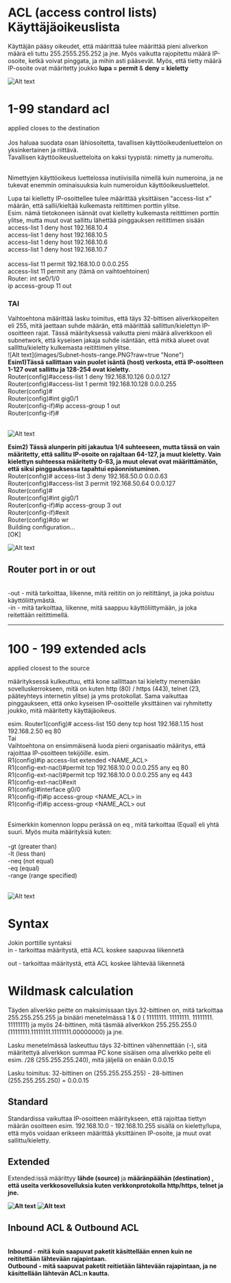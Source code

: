 <h1>ACL (access control lists) Käyttäjäoikeuslista </h1>

Käyttäjän pääsy oikeudet, että määrittää tulee määrittää pieni aliverkon määrä eli tuttu 255.2555.255.252 ja jne. Myös vaikutta rajopitettu määrä IP-osoite, ketkä voivat pinggata, ja mihin asti pääsevät.
Myös, että tietty määrä IP-osoite ovat määritetty joukko <b> lupa = permit </b> & <b>deny = kieletty </b>

![Alt text](images/ACL-Example.png?raw=true "None")

# 1-99 standard acl
applied closes to the destination <br>
<br>
Jos haluaa suodata osan lähiosoitetta, tavallisen käyttöoikeudenluettelon on yksinkertainen ja riittävä.  <br>
Tavallisen käyttöoikeusluetteloita on kaksi tyypistä: nimetty ja numeroitu. <br><br>

Nimettyjen käyttöoikeus luettelossa inutiivisilla nimellä kuin numeroina, ja ne tukevat enemmin ominaisuuksia kuin numeroidun käyttöoikeusluettelot.

Lupa tai kielletty IP-osoittellee tulee määrittää yksittäisen "access-list x" määrän, että sallii/kieltää kulkemasta reitittimen porttin ylitse. <br>
Esim. nämä tietokoneen isännät ovat kielletty kulkemasta reitittimen porttin ylitse, mutta muut ovat sallittu lähettää pinggauksen reitittimen sisään <br>
access-list 1 deny host 192.168.10.4 <br>
access-list 1 deny host 192.168.10.5 <br>
access-list 1 deny host 192.168.10.6 <br>
access-list 1 deny host 192.168.10.7 <br>
<br>
access-list 11 permit 192.168.10.0 0.0.0.255 <br>
access-list 11 permit any (tämä on vaihtoehtoinen) <br>
Router: int se0/1/0 <br>
ip access-group 11 out <br>

<h3>TAI</h3>
Vaihtoehtona määrittää lasku toimitus, että täys 32-bittisen aliverkkopeiten eli 255, mitä jaettaan suhde määrän, että määrittää sallittun/kielettyn IP-osoitteen rajat. Tässä määrityksessä vaikutta pieni määrä aliverkkoon eli subnetwork, että kyseisen jakaja suhde isäntään, että mitkä alueet ovat salllttu/kieletty kulkemasta reitittimen ylitse.
<br>
![Alt text](images/Subnet-hosts-range.PNG?raw=true "None")

<br>
<b>Esim1)Tässä sallittaan vain puolet isäntä (host) verkosta, että IP-osoitteen 1-127 ovat sallittu ja 128-254 ovat kieletty. </b><br>
Router(config)#access-list 1 deny 192.168.10.126 0.0.0.127 <br>
Router(config)#access-list 1 permit 192.168.10.128 0.0.0.255 <br>
Router(config)# <br>
Router(config)#int gig0/1 <br>
Router(config-if)#ip access-group 1 out <br>
Router(config-if)# <br><br>

![Alt text](images/Sieppaa1-ACL-1.PNG?raw=true "None")

<b>Esim2) Tässä alunperin piti jakautua 1/4 suhteeseen, mutta tässä on vain määritetty, että sallitu IP-osoite on rajaltaan 64-127, ja muut kieletty. Vain kielettyn suhteessa määritetty 0-63, ja muut olevat ovat määrittämätön, että siksi pinggauksessa tapahtui epäonnistuminen.</b><br>
Router(config)# access-list 3 deny 192.168.50.0 0.0.0.63 <br>
Router(config)#access-list 3 permit 192.168.50.64 0.0.0.127 <br>
Router(config)# <br>
Router(config)#int gig0/1 <br>
Router(config-if)#ip access-group 3 out <br>
Router(config-if)#exit <br>
Router(config)#do wr <br>
Building configuration...<br>
[OK]<br>

![Alt text](images/Sieppaa1-ACL-subnet.PNG?raw=true "None")


<h2>Router port in or out</h2>
<br>
-out - mitä tarkoittaa, liikenne, mitä reititin on jo reitittänyt, ja joka poistuu käyttöliittymästä. <br>
-in - mitä tarkoittaa, liikenne, mitä saappuu käyttöliittymään, ja joka reitettään reitittimellä.
<br>

<hr>

# 100 - 199 extended acls
applied  closest to the source

määrityksessä kulkeuttuu, että kone sallittaan tai kieletty menemään sovelluskerrokseen, mitä on kuten http (80) / https (443), telnet (23, pääteyhteys internetin ylitse) ja yms protokollat. Sama vaikuttaa pinggaukseen, että onko kyseisen IP-osoittelle yksittäinen vai ryhmitetty joukko, mitä määritetty käyttäjäoikeus.

esim. Router1(config)# access-list 150 deny tcp host 192.168.1.15 host 192.168.2.50 eq 80
<br>
Tai<br>
Vaihtoehtona on ensimmäisenä luoda pieni organisaatio määritys, että rajoittaa IP-osoitteen tekijöille.
esim. <br>
R1(config)#ip access-list extended <NAME_ACL> <br>
R1(config-ext-nacl)#permit tcp 192.168.10.0 0.0.0.255 any eq 80 <br>
R1(config-ext-nacl)#permit tcp 192.168.10.0 0.0.0.255 any eq 443 <br>
R1(config-ext-nacl)#exit <br>
R1(config)#interface g0/0 <br>
R1(config-if)#ip access-group <NAME_ACL> in <br>
R1(config-if)#ip access-group <NAME_ACL> out

<br>
Esimerkkin komennon loppu perässä on eq , mitä tarkoittaa (Equal) eli yhtä suuri. Myös muita määrityksiä kuten: <br><br>
-gt (greater than) <br>
-lt (less than) <br>
-neq (not equal) <br>
-eq (equal) <br>
-range (range specified)<br><br>

![Alt text](images/ACL-extended-Ports.PNG?raw=true "None")

# Syntax
Jokin porttille syntaksi <br>
in - tarkoittaa määritystä, että ACL koskee saapuvaa liikennetä

out - tarkoittaa määritystä, että ACL koskee lähtevää liikennetä

# Wildmask calculation
Täyden aliverkko peitte on maksimissaan täys 32-bittinen on, mitä tarkoittaa 255.255.255.255 ja binääri menetelmässä 1 & 0 ( 11111111. 11111111. 11111111. 11111111) ja myös 24-bittinen, mitä täsmää aliverkkon 255.255.255.0 (11111111.11111111.11111111.00000000) ja jne. 

Lasku menetelmässä laskeuttuu täys 32-bittinen vähennettään (-), sitä määritettyä aliverkkon summaa PC kone sisäisen oma aliverkko peite eli esim. /28 (255.255.255.240), mitä jäljellä on enään 0.0.0.15

Lasku toimitus: 32-bittinen on (255.255.255.255) - 28-bittinen (255.255.255.250) = 0.0.0.15

<h2>Standard</h2>
Standardissa vaikuttaa IP-osoitteen määritykseen, että rajoittaa tiettyn määrän osoitteen esim. 192.168.10.0 - 192.168.10.255 sisällä on kieletty/lupa, että myös voidaan erikseen määrittää yksittäinen IP-osoite, ja muut ovat sallittu/kieletty.

<h2>Extended</h2>

Extended:issä määrittyy <b> lähde (source) </b> ja <b> määränpäähän (destination) </b2>, että useita verkkosovelluksia kuten verkkonprotokolla http/https, telnet ja jne.

![Alt text](images/ACL-WildcardMask.PNG?raw=true "None")
![Alt text](images/ACL-WildcardMask-example.PNG?raw=true "None")

<h2>Inbound ACL & Outbound ACL</h2>
<br>
<b>Inbound </b> - mitä kuin saapuvat paketit käsittellään ennen kuin ne reititettään lähtevään rajapintaan.<br>
<b>Outbound </b> - mitä saapuvat paketit reitietään lähtevään rajapintaan, ja ne käsittellään lähtevän ACL:n kautta. <br>




